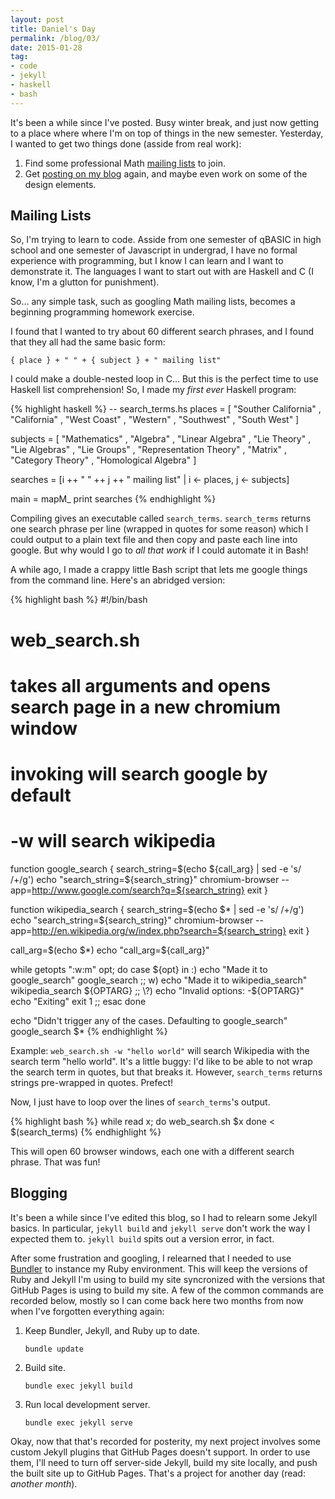 ```yaml
---
layout: post
title: Daniel's Day
permalink: /blog/03/
date: 2015-01-28
tag:
- code
- jekyll
- haskell
- bash
---
```


It's been a while since I've posted. Busy winter break, and just now
getting to a place where where I'm on top of things in the new semester.
Yesterday, I wanted to get two things done (asside from real work):

1. Find some professional Math [mailing lists](#mailing-list)
   to join.
2. Get [posting on my blog](#blogging) again, and maybe
   even work on some of the design elements.

<!--more-->

<h2 id="mailing-list">Mailing Lists</h2>

So, I'm trying to learn to code. Asside from one semester of qBASIC in
high school and one semester of Javascript in undergrad, I have no
formal experience with programming, but I know I can learn and I want to
demonstrate it. The languages I want to start out with are Haskell and C
(I know, I'm a glutton for punishment).

So... any simple task, such as googling Math mailing lists, becomes a
beginning programming homework exercise.

I found that I wanted to try about 60 different search phrases, and I
found that they all had the same basic form:

	{ place } + " " + { subject } + " mailing list"

I could make a double-nested loop in C... But this is the perfect time
to use Haskell list comprehension! So, I made my *first ever* Haskell
program:

{% highlight haskell %}
-- search_terms.hs
places = [ "Souther California"
         , "California"
         , "West Coast"
         , "Western"
         , "Southwest"
         , "South West"
         ]

subjects = [ "Mathematics"
           , "Algebra"
           , "Linear Algebra"
           , "Lie Theory"
           , "Lie Algebras"
           , "Lie Groups"
           , "Representation Theory"
           , "Matrix"
           , "Category Theory"
           , "Homological Algebra"
           ]

searches = [i ++ " " ++ j ++ " mailing list" | i <- places, j <- subjects]

main = mapM_ print searches
{% endhighlight %}

Compiling gives an executable called <code>search_terms</code>.
<code>search_terms</code> returns one search phrase per line (wrapped
in quotes for some reason) which I could output to a plain text file and
then copy and paste each line into google. But why would I go to *all
that work* if I could automate it in Bash!

A while ago, I made a crappy little Bash script that lets me google
things from the command line. Here's an abridged version:

{% highlight bash %}
#!/bin/bash

# web_search.sh
# takes all arguments and opens search page in a new chromium window

# invoking will search google by default
# -w will search wikipedia

function google_search {
    search_string=$(echo ${call_arg} | sed -e 's/ /+/g')
    echo "search_string=${search_string}"
    chromium-browser --app=http://www.google.com/search?q=${search_string}
    exit
    }

function wikipedia_search {
    search_string=$(echo $* | sed -e 's/ /+/g')
    echo "search_string=${search_string}"
    chromium-browser --app=http://en.wikipedia.org/w/index.php?search=${search_string}
    exit
    }

call_arg=$(echo $*)
echo "call_arg=${call_arg}"

while getopts ":w:m" opt; do
    case ${opt} in
        :)
            echo "Made it to google_search"
            google_search
            ;;
        w)
            echo "Made it to wikipedia_search"
            wikipedia_search ${OPTARG}
            ;;
        \?)
            echo "Invalid options: -${OPTARG}"
            echo "Exiting"
            exit 1
            ;;
        esac
    done

echo "Didn't trigger any of the cases. Defaulting to google_search"
google_search $*
{% endhighlight %}

Example: <code>web_search.sh -w "hello world"</code> will search
Wikipedia with the search term "hello world". It's a little buggy: I'd
like to be able to not wrap the search term in quotes, but that breaks
it. However, <code>search_terms</code> returns strings pre-wrapped in
quotes. Prefect!

Now, I just have to loop over the lines of <code>search_terms</code>'s
output.

{% highlight bash %}
while read x; do
	web_search.sh $x
done < $(search_terms)
{% endhighlight %}

This will open 60 browser windows, each one with a different search
phrase. That was fun!

<h2 id="blogging">Blogging</h2>

It's been a while since I've edited this blog, so I had to relearn some
Jekyll basics. In particular, <code>jekyll build</code> and <code>jekyll
serve</code> don't work the way I expected them to. <code>jekyll build</code>
spits out a version error, in fact.

After some frustration and googling, I relearned that I needed to
use [Bundler](http://bundler.io/) to instance my Ruby environment. This
will keep the versions of Ruby and Jekyll I'm using to build my site
syncronized with the versions that GitHub Pages is using to build my
site. A few of the common commands are recorded below, mostly so I can
come back here two months from now when I've forgotten everything again:

1. Keep Bundler, Jekyll, and Ruby up to date.

	<pre><code>bundle update</code></pre>

2. Build site.

	<pre><code>bundle exec jekyll build</code></pre>

3. Run local development server.

	<pre><code>bundle exec jekyll serve</code></pre>

Okay, now that that's recorded for posterity, my next project involves
some custom Jekyll plugins that GitHub Pages doesn't support. In order
to use them, I'll need to turn off server-side Jekyll, build my site
locally, and push the built site up to GitHub Pages. That's a project
for another day (read: *another month*).

